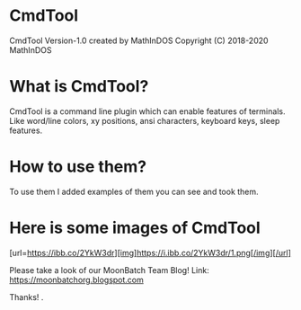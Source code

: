 # CmdTool

CmdTool Version-1.0 created by MathInDOS
Copyright (C) 2018-2020 MathInDOS

# What is CmdTool?

CmdTool is a command line plugin which can enable features of terminals. Like word/line colors, xy positions, ansi characters, keyboard keys, sleep features.

# How to use them?

To use them I added examples of them you can see and took them.

# Here is some images of CmdTool

[url=https://ibb.co/2YkW3dr][img]https://i.ibb.co/2YkW3dr/1.png[/img][/url]

Please take a look of our MoonBatch Team Blog!
Link: https://moonbatchorg.blogspot.com

Thanks!
.
